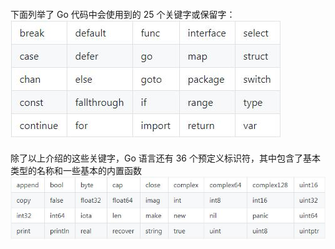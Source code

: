 ####
下面列举了 Go 代码中会使用到的 25 个关键字或保留字：
![](./images/d5a.jpg)

####
除了以上介绍的这些关键字，Go 语言还有 36 个预定义标识符，其中包含了基本类型的名称和一些基本的内置函数
![](./images/d5b.jpg)

